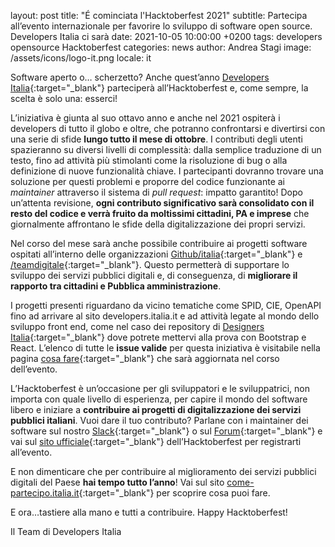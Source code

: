 layout: post
title: "É cominciata l'Hacktoberfest 2021"
subtitle: Partecipa all’evento internazionale per favorire lo sviluppo di software open source. Developers Italia ci sarà
date: 2021-10-05 10:00:00 +0200
tags: developers opensource Hacktoberfest
categories: news
author: Andrea Stagi
image: /assets/icons/logo-it.png
locale: it

Software aperto o… scherzetto? Anche quest’anno [Developers Italia](https://hacktoberfest.digitalocean.com/){:target="_blank"} parteciperà all’Hacktoberfest e, come sempre, la scelta è solo una: esserci! 

L’iniziativa è giunta al suo ottavo anno e anche nel 2021 ospiterà i developers di tutto il globo e oltre, che potranno confrontarsi e divertirsi con una serie di sfide **lungo tutto il mese di ottobre**. I contributi degli utenti spazieranno su diversi livelli di complessità: dalla semplice traduzione di un testo, fino ad attività più stimolanti come la risoluzione di bug o alla definizione di nuove funzionalità chiave. I partecipanti dovranno trovare una soluzione per questi problemi e proporre del codice funzionante ai *maintainer* attraverso il sistema di *pull request*: impatto garantito! Dopo un’attenta revisione, **ogni contributo significativo sarà consolidato con il resto del codice e verrà fruito da moltissimi cittadini, PA e imprese** che giornalmente affrontano le sfide della digitalizzazione dei propri servizi.

Nel corso del mese sarà anche possibile contribuire ai progetti software ospitati all’interno delle organizzazioni [Github/italia](https://github.com/italia){:target="_blank"} e [/teamdigitale](https://github.com/teamdigitale){:target="_blank"}. Questo permetterà di supportare lo sviluppo dei servizi pubblici digitali e, di conseguenza, di **migliorare il rapporto tra cittadini e Pubblica amministrazione**.

I progetti presenti riguardano da vicino tematiche come SPID, CIE, OpenAPI fino ad arrivare al sito developers.italia.it e ad attività legate al mondo dello sviluppo front end, come nel caso dei repository di [Designers Italia](https://designers.italia.it/){:target="_blank"} dove potrete mettervi alla prova con Bootstrap e React. L’elenco di tutte le **issue valide** per questa iniziativa è visitabile nella pagina [cosa fare](https://developers.italia.it/it/cosa-fare?type=Hacktoberfest){:target="_blank"} che sarà aggiornata nel corso dell’evento.

L’Hacktoberfest è un’occasione per gli sviluppatori e le sviluppatrici, non importa con quale livello di esperienza, per capire il mondo del software libero e iniziare a **contribuire ai progetti di digitalizzazione dei servizi pubblici italiani**. Vuoi dare il tuo contributo? Parlane con i maintainer dei software sul nostro [Slack](https://slack.developers.italia.it/){:target="_blank"} o sul [Forum](https://forum.italia.it/){:target="_blank"} e vai sul [sito ufficiale](https://hacktoberfest.digitalocean.com/){:target="_blank"} dell’Hacktoberfest per registrarti all’evento. 

E non dimenticare che per contribuire al miglioramento dei servizi pubblici digitali del Paese **hai tempo tutto l’anno**! Vai sul sito [come-partecipo.italia.it](https://come-partecipo.italia.it/){:target="_blank"} per scoprire cosa puoi fare.

E ora…tastiere alla mano e tutti a contribuire. Happy Hacktoberfest!
 
 
Il Team di Developers Italia
